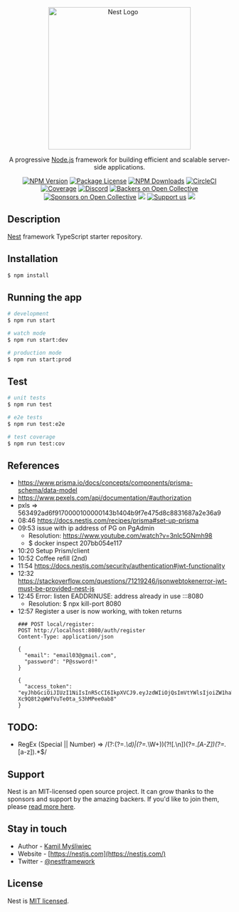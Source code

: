 <p align="center">
  <a href="http://nestjs.com/" target="blank"><img src="https://nestjs.com/img/logo_text.svg" width="320" alt="Nest Logo" /></a>
</p>

[circleci-image]: https://img.shields.io/circleci/build/github/nestjs/nest/master?token=abc123def456
[circleci-url]: https://circleci.com/gh/nestjs/nest

  <p align="center">A progressive <a href="http://nodejs.org" target="_blank">Node.js</a> framework for building efficient and scalable server-side applications.</p>
    <p align="center">
<a href="https://www.npmjs.com/~nestjscore" target="_blank"><img src="https://img.shields.io/npm/v/@nestjs/core.svg" alt="NPM Version" /></a>
<a href="https://www.npmjs.com/~nestjscore" target="_blank"><img src="https://img.shields.io/npm/l/@nestjs/core.svg" alt="Package License" /></a>
<a href="https://www.npmjs.com/~nestjscore" target="_blank"><img src="https://img.shields.io/npm/dm/@nestjs/common.svg" alt="NPM Downloads" /></a>
<a href="https://circleci.com/gh/nestjs/nest" target="_blank"><img src="https://img.shields.io/circleci/build/github/nestjs/nest/master" alt="CircleCI" /></a>
<a href="https://coveralls.io/github/nestjs/nest?branch=master" target="_blank"><img src="https://coveralls.io/repos/github/nestjs/nest/badge.svg?branch=master#9" alt="Coverage" /></a>
<a href="https://discord.gg/G7Qnnhy" target="_blank"><img src="https://img.shields.io/badge/discord-online-brightgreen.svg" alt="Discord"/></a>
<a href="https://opencollective.com/nest#backer" target="_blank"><img src="https://opencollective.com/nest/backers/badge.svg" alt="Backers on Open Collective" /></a>
<a href="https://opencollective.com/nest#sponsor" target="_blank"><img src="https://opencollective.com/nest/sponsors/badge.svg" alt="Sponsors on Open Collective" /></a>
  <a href="https://paypal.me/kamilmysliwiec" target="_blank"><img src="https://img.shields.io/badge/Donate-PayPal-ff3f59.svg"/></a>
    <a href="https://opencollective.com/nest#sponsor"  target="_blank"><img src="https://img.shields.io/badge/Support%20us-Open%20Collective-41B883.svg" alt="Support us"></a>
  <a href="https://twitter.com/nestframework" target="_blank"><img src="https://img.shields.io/twitter/follow/nestframework.svg?style=social&label=Follow"></a>
</p>
  <!--[![Backers on Open Collective](https://opencollective.com/nest/backers/badge.svg)](https://opencollective.com/nest#backer)
  [![Sponsors on Open Collective](https://opencollective.com/nest/sponsors/badge.svg)](https://opencollective.com/nest#sponsor)-->

## Description

[Nest](https://github.com/nestjs/nest) framework TypeScript starter repository.

## Installation

```bash
$ npm install
```

## Running the app

```bash
# development
$ npm run start

# watch mode
$ npm run start:dev

# production mode
$ npm run start:prod
```

## Test

```bash
# unit tests
$ npm run test

# e2e tests
$ npm run test:e2e

# test coverage
$ npm run test:cov
```

## References
- https://www.prisma.io/docs/concepts/components/prisma-schema/data-model
- https://www.pexels.com/api/documentation/#authorization
- pxls => 563492ad6f9170000100000143b1404b9f7e475d8c8831687a2e36a9
- 08:46 https://docs.nestjs.com/recipes/prisma#set-up-prisma
- 09:53 issue with ip address of PG on PgAdmin
  - Resolution: https://www.youtube.com/watch?v=3nIc5GNmh98 
  - $ docker inspect 207bb054e117
- 10:20 Setup Prism/client
- 10:52 Coffee refill (2nd)
- 11:54 https://docs.nestjs.com/security/authentication#jwt-functionality
- 12:32 https://stackoverflow.com/questions/71219246/jsonwebtokenerror-jwt-must-be-provided-nest-js
- 12:45  Error: listen EADDRINUSE: address already in use :::8080 
  - Resolution: $ npx kill-port 8080
- 12:57 Register a user is now working, with token returns 
    ```
    ### POST local/register: 
    POST http://localhost:8080/auth/register
    Content-Type: application/json

    {
      "email": "email03@gmail.com",
      "password": "P@ssword!"
    }

    {
      "access_token": "eyJhbGciOiJIUzI1NiIsInR5cCI6IkpXVCJ9.eyJzdWIiOjQsImVtYWlsIjoiZW1haWwwM0BnbWFpbC5jb20iLCJpYXQiOjE2NTMxOTUxNzksImV4cCI6MTY1MzE5NjA3OX0.Aw1DbftPRXIS-Xc9Q8t2qWWfVuTe0ta_S3hMPee0ab8"
    }
    ```

## TODO:
- RegEx (Special || Number) => /(?:(?=.*\d)|(?=.*\W+))(?![.\n])(?=.*[A-Z])(?=.*[a-z]).*$/


## Support

Nest is an MIT-licensed open source project. It can grow thanks to the sponsors and support by the amazing backers. If you'd like to join them, please [read more here](https://docs.nestjs.com/support).

## Stay in touch

- Author - [Kamil Myśliwiec](https://kamilmysliwiec.com)
- Website - [https://nestjs.com](https://nestjs.com/)
- Twitter - [@nestframework](https://twitter.com/nestframework)

## License

Nest is [MIT licensed](LICENSE).
